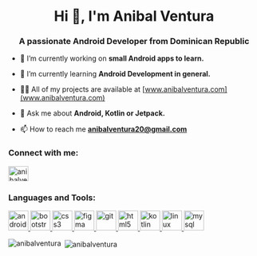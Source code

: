 <h1 align="center">Hi 👋, I'm Anibal Ventura</h1>
<h3 align="center">A passionate Android Developer from Dominican Republic</h3>

- 🔭 I’m currently working on **small Android apps to learn.**

- 🌱 I’m currently learning **Android Development in general.**

- 👨‍💻 All of my projects are available at [www.anibalventura.com](www.anibalventura.com)

- 💬 Ask me about **Android, Kotlin or Jetpack.**

- 📫 How to reach me **anibalventura20@gmail.com**

<p align="left">
<h3 align="left">Connect with me:</h3>
<a href="https://linkedin.com/in/anibalventura" target="blank"><img align="center" src="https://cdn.jsdelivr.net/npm/simple-icons@3.0.1/icons/linkedin.svg" alt="anibalventura" height="30" width="40" /></a>
</p>

<h3 align="left">Languages and Tools:</h3>
<p align="left"> <a href="https://developer.android.com" target="_blank"> <img src="https://devicons.github.io/devicon/devicon.git/icons/android/android-original-wordmark.svg" alt="android" width="40" height="40"/> </a> <a href="https://getbootstrap.com" target="_blank"> <img src="https://devicons.github.io/devicon/devicon.git/icons/bootstrap/bootstrap-plain.svg" alt="bootstrap" width="40" height="40"/> </a> <a href="https://www.w3schools.com/css/" target="_blank"> <img src="https://devicons.github.io/devicon/devicon.git/icons/css3/css3-original-wordmark.svg" alt="css3" width="40" height="40"/> </a> <a href="https://www.figma.com/" target="_blank"> <img src="https://www.vectorlogo.zone/logos/figma/figma-icon.svg" alt="figma" width="40" height="40"/> </a> <a href="https://git-scm.com/" target="_blank"> <img src="https://www.vectorlogo.zone/logos/git-scm/git-scm-icon.svg" alt="git" width="40" height="40"/> </a> <a href="https://www.w3.org/html/" target="_blank"> <img src="https://devicons.github.io/devicon/devicon.git/icons/html5/html5-original-wordmark.svg" alt="html5" width="40" height="40"/> </a> <a href="https://kotlinlang.org" target="_blank"> <img src="https://www.vectorlogo.zone/logos/kotlinlang/kotlinlang-icon.svg" alt="kotlin" width="40" height="40"/> </a> <a href="https://www.linux.org/" target="_blank"> <img src="https://devicons.github.io/devicon/devicon.git/icons/linux/linux-original.svg" alt="linux" width="40" height="40"/> </a> <a href="https://www.mysql.com/" target="_blank"> <img src="https://devicons.github.io/devicon/devicon.git/icons/mysql/mysql-original-wordmark.svg" alt="mysql" width="40" height="40"/> </a> </p>

<p><img align="left" src="https://github-readme-stats.vercel.app/api/top-langs/?username=anibalventura&layout=compact" alt="anibalventura" /></p>

<p>&nbsp;<img align="center" src="https://github-readme-stats.vercel.app/api?username=anibalventura&show_icons=true" alt="anibalventura" /></p>
